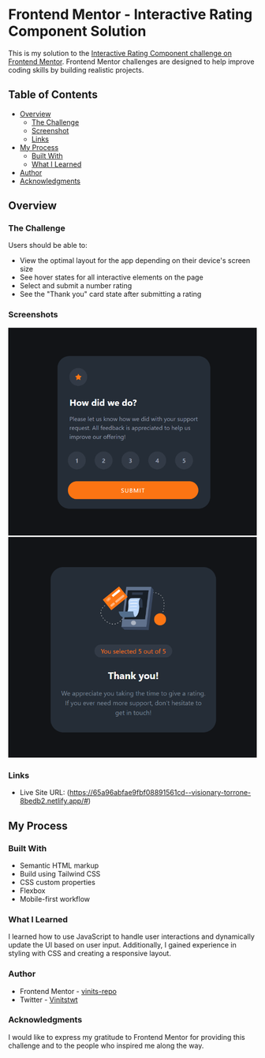 # Frontend Mentor - Interactive Rating Component Solution

This is my solution to the [Interactive Rating Component challenge on Frontend Mentor](https://www.frontendmentor.io/challenges/interactive-rating-component-koxpeBUmI). Frontend Mentor challenges are designed to help improve coding skills by building realistic projects.

## Table of Contents

- [Overview](#overview)
  - [The Challenge](#the-challenge)
  - [Screenshot](#screenshot)
  - [Links](#links)
- [My Process](#my-process)
  - [Built With](#built-with)
  - [What I Learned](#what-i-learned)
- [Author](#author)
- [Acknowledgments](#acknowledgments)

## Overview

### The Challenge

Users should be able to:

- View the optimal layout for the app depending on their device's screen size
- See hover states for all interactive elements on the page
- Select and submit a number rating
- See the "Thank you" card state after submitting a rating

### Screenshots

![Screenshot1](/images/screenshot1.png)
![Screenshot2](/images/screenshot2.png)

### Links

- Live Site URL: (https://65a96abfae9fbf08891561cd--visionary-torrone-8bedb2.netlify.app/#)

## My Process

### Built With

- Semantic HTML markup
- Build using Tailwind CSS
- CSS custom properties
- Flexbox
- Mobile-first workflow

### What I Learned

I learned how to use JavaScript to handle user interactions and dynamically update the UI based on user input. Additionally, I gained experience in styling with CSS and creating a responsive layout.


### Author
- Frontend Mentor - [vinits-repo](https://www.frontendmentor.io/profile/vinits-repo)
- Twitter - [Vinitstwt](https://twitter.com/Vinitstwt)

### Acknowledgments
I would like to express my gratitude to Frontend Mentor for providing this challenge and to the people who inspired me along the way.
